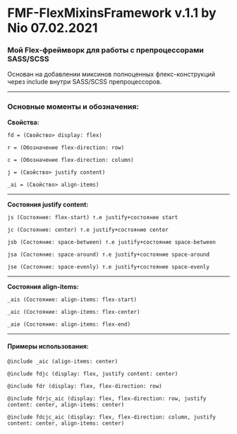 # FMF-FlexMixinsFramework v.1.1 by Nio 07.02.2021
### Мой Flex-фреймворк для работы с препроцессорами SASS/SCSS

Основан на добавлении миксинов полноценных флекс-конструкций через include внутри SASS/SCSS препроцессоров.
***
### Основные моменты и обозначения:

**Свойства:**

    fd = (Свойство> display: flex)

    r = (Обозначение flex-direction: row)
    
    c = (Обозначение flex-direction: column)

    j = (Свойство> justify content)

    _ai = (Свойство> align-items)

---
**Состояния justify content:**

    js (Состояние: flex-start) т.е justify+состояние start

    jc (Состояние: center) т.е justify+состояние center

    jsb (Состояние: space-between) т.е justify+состояние space-between

    jsa (Состояние: space-around) т.е justify+состояние space-around

    jse (Состояние: space-evenly) т.е justify+состояние space-evenly

---
**Состояния align-items:**

    _ais (Состояние: align-items: flex-start)

    _aic (Состояние: align-items: flex-center)

    _aie (Состояние: align-items: flex-end)
---
#### Примеры использования:

    @include _aic (align-items: center)

    @include fdjc (display: flex, justify content: center)

    @include fdr (display: flex, flex-direction: row)

    @include fdrjc_aic (display: flex, flex-direction: row, justify content: center, align-items: center)

    @include fdcjc_aic (display: flex, flex-direction: column, justify content: center, align-items: center)
